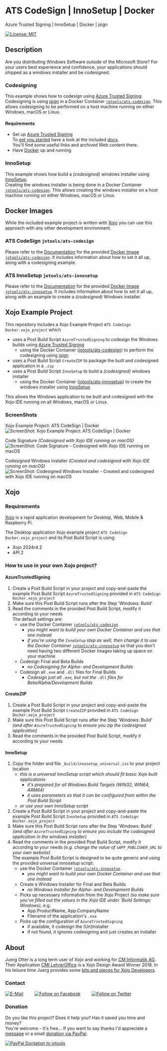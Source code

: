 # ATS CodeSign | InnoSetup | Docker
Azure Trusted Signing | InnoSetup | Docker | jsign

[![License: MIT](https://img.shields.io/badge/License-MIT-green.svg)](LICENSE)

## Description
Are you distributing Windows Software outside of the Microsoft Store? For your users best experience and confidence, your applications should shipped as a windows installer and be codesigned.

### Codesigning
This example shows how to codesign using [Azure Trusted Signing](https://azure.microsoft.com/en-us/products/trusted-signing).  
Codesigning is using [jsign](https://github.com/ebourg/jsign) in a Docker Container [`jotools/ats-codesign`](https://hub.docker.com/r/jotools/ats-codesign). This allows codesigning to be performed on a host machine running on either Windows, macOS or Linux.

#### Requirements

- Set up [Azure Trusted Signing](https://azure.microsoft.com/en-us/products/trusted-signing)  
  To [get you started]((https://learn.microsoft.com/en-us/azure/trusted-signing/quickstart)) have a look at the included [docs](./docs/).  
  You'll find some useful links and archived Web content there.
- Have [Docker](https://www.docker.com/products/docker-desktop/) up and running

### InnoSetup
This example shows how build a *(codesigned)* windows installer using [InnoSetup](https://jrsoftware.org/isinfo.php).  
Creating the windows installer is being done in a Docker Container [`jotools/ats-codesign`](https://hub.docker.com/r/jotools/ats-codesign). This allows creating the windows installer on a host machine running on either Windows, macOS or Linux.


## Docker Images

While the included example project is written with [Xojo](https://www.xojo.com/) you can use this approach with any other development environment.

### ATS CodeSign `jotools/ats-codesign`

Please refer to the [Documentation](./dockerimage/ats-codesign/) for the provided [Docker Image `jotools/ats-codesign`](./dockerimage/ats-codesign/). It includes information about how to set it all up, along with a codesigning example.

### ATS InnoSetup `jotools/ats-innosetup`

Please refer to the [Documentation](./dockerimage/ats-innosetup/) for the provided [Docker Image `jotools/ats-innosetup`](./dockerimage/ats-innosetup/). It includes information about how to set it all up, along with an example to create a *(codesigned)* Windows installer.

## Xojo Example Project

This repository includes a Xojo Example Project `ATS CodeSign Docker.xojo_project` which
- uses a Post Build Script `AzureTrustedSigning` to codesign the Windows builds using [Azure Trusted Signing](https://azure.microsoft.com/en-us/products/trusted-signing)
  - using the Docker Container ([jotools/ats-codesign](https://hub.docker.com/r/jotools/ats-codesign)) to perform the codesigning using [jsign](https://github.com/ebourg/jsign)
- uses a Post Build Script `CreateZIP` to package the built and codesigned application in a `.zip`
- uses a Post Build Script `InnoSetup` to build a *(codesigned)* windows installer
  - using the Docker Container ([jotools/ats-innosetup](https://hub.docker.com/r/jotools/ats-innosetup)) to create the windows installer using [InnoSetup](https://jrsoftware.org/isinfo.php)

This allows the Windows application to be built and codesigned with the Xojo IDE running on all Windows, macOS or Linux.

### ScreenShots

Xojo Example Project: ATS CodeSign | Docker  
![ScreenShot: Xojo Example Project: ATS CodeSign | Docker](screenshots/xojo-example-project.png?raw=true)

Code Signature *(Codesigned with Xojo IDE running on macOS)*
![ScreenShot: Code Signature - Codesigned with Xojo IDE running on macOS](screenshots/code-signature.png?raw=true)

Codesigned Windows Installer *(Created and codesigned with Xojo IDE running on macOS)*
![ScreenShot: Codesigned Windows Installer - Created and codesigned with Xojo IDE running on macOS](screenshots/codesigned-Installer.png?raw=true)


## Xojo
### Requirements
[Xojo](https://www.xojo.com/) is a rapid application development for Desktop, Web, Mobile & Raspberry Pi.  

The Desktop application Xojo example project `ATS CodeSign Docker.xojo_project` and its Post Build Script is using:
- Xojo 2024r4.2
- API 2

### How to use in your own Xojo project?

#### AzureTrustedSigning
1. Create a Post Build Script in your project and copy-and-paste the example Post Build Script `AzureTrustedSigning` provided in `ATS CodeSign Docker.xojo_project`
2. Make sure this Post Build Script runs after the Step 'Windows: Build'
3. Read the comments in the provided Post Build Script, modify it according to your needs  
   The default settings are:
   - use the Docker Container [`jotools/ats-codesign`](https://hub.docker.com/r/jotools/ats-codesign)
     - *you might want to build your own Docker Container and use that one instead*
     - *if you're using the `InnoSetup` step as well, then change it to use the Docker Container [`jotools/ats-innosetup`](https://hub.docker.com/r/jotools/ats-innosetup)* so that you don't need having two different Docker Images taking up space on your machine
   - Codesign Final and Beta Builds
     - *no Codesigning for Alpha- and Development Builds*
   - Codesign all `.exe` and `.dll` files for Final Builds
     - *Codesign just all `.exe`, but not the `.dll` files for Beta/Alpha/Development Builds*

#### CreateZIP

1. Create a Post Build Script in your project and copy-and-paste the example Post Build Script `CreateZIP` provided in `ATS CodeSign Docker.xojo_project`
2. Make sure this Post Build Script runs after the Step 'Windows: Build' *(and after `AzureTrustedSigning` to ensure you zip the codesigned application)*
3. Read the comments in the provided Post Build Script, modify it according to your needs

#### InnoSetup

1. Copy the folder and file `_build/innosetup_universal.iss` to your project location
   - *this is a universal InnoSetup script which should fit basic Xojo built applications*
     - *it's prepared for all Windows Build Targets (WIN32, WIN64, ARM64)*
     - *it uses parameters so that it can be configured from within the Post Build Script*
   - *or use your own InnoSetup script*
2. Create a Post Build Script in your project and copy-and-paste the example Post Build Script `InnoSetup` provided in `ATS CodeSign Docker.xojo_project`
3. Make sure this Post Build Script runs after the Step 'Windows: Build' *(and after `AzureTrustedSigning` to ensure you include the codesigned application in the windows installer)*
4. Read the comments in the provided Post Build Script, modify it according to your needs *(e.g. change the value of `sAPP_PUBLISHER_URL` to your own website)*  
   The example Post Build Script is designed to be quite generic and using the provided universal innosetup script:
   - use the Docker Container [`jotools/ats-innosetup`](https://hub.docker.com/r/jotools/ats-innosetup)
     - *you might want to build your own Docker Container and use that one instead*
   - Create a Windows Installer for Final and Beta Builds
     - *no Windows Installer for Alpha- and Development Builds*
   - Picks up necessary information from the Xojo Project *(so make sure you've filled out the values in the Xojo IDE under 'Build Settings: Windows)*, e.g.
     - App.ProductName, App.CompanyName
     - Filename of the application's `.exe`
   - Picks up the configuration of `AzureTrustedSigning`
     - if available, it codesign the (Un)Installer
     - if not found, it ignores codesigning and just creates an installer

## About
Juerg Otter is a long term user of Xojo and working for [CM Informatik AG](https://cmiag.ch/). Their Application [CMI LehrerOffice](https://cmi-bildung.ch/) is a Xojo Design Award Winner 2018. In his leisure time Juerg provides some [bits and pieces for Xojo Developers](https://www.jo-tools.ch/).


### Contact
[![E-Mail](https://img.shields.io/static/v1?style=social&label=E-Mail&message=xojo@jo-tools.ch)](mailto:xojo@jo-tools.ch)
&emsp;&emsp;
[![Follow on Facebook](https://img.shields.io/static/v1?style=social&logo=facebook&label=Facebook&message=juerg.otter)](https://www.facebook.com/juerg.otter)
&emsp;&emsp;
[![Follow on Twitter](https://img.shields.io/twitter/follow/juergotter?style=social)](https://twitter.com/juergotter)

### Donation
Do you like this project? Does it help you? Has it saved you time and money?  
You're welcome - it's free... If you want to say thanks I'd appreciate a [message](mailto:xojo@jo-tools.ch) or a small [donation via PayPal](https://paypal.me/jotools).  

[![PayPal Dontation to jotools](https://img.shields.io/static/v1?style=social&logo=paypal&label=PayPal&message=jotools)](https://paypal.me/jotools)
